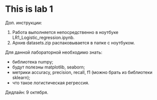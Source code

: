 # This is lab 1
Доп. инструкции:
1. Работа выполняется непосредственно в ноутбуке LR1_Logistic_regression.ipynb. 
2. Архив datasets.zip распаковывается в папке с ноутбуком.

Для данной лабораторной необходимо знать:
- библиотека numpy;
- будут полезны matplotlib, seaborn;
- метрики accuracy, precision, recall, f1 (можно брать из библиотеки sklearn);
- что такое логистическая регрессия.

Дедлайн: 9 октября.
